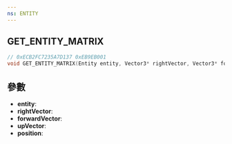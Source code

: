 ```yaml
---
ns: ENTITY
---
```

## GET_ENTITY_MATRIX

```c
// 0xECB2FC7235A7D137 0xEB9EB001
void GET_ENTITY_MATRIX(Entity entity, Vector3* rightVector, Vector3* forwardVector, Vector3* upVector, Vector3* position);
```


## 參數
* **entity**: 
* **rightVector**: 
* **forwardVector**: 
* **upVector**: 
* **position**: 

